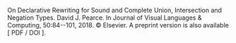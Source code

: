 On Declarative Rewriting for Sound and Complete Union, Intersection and Negation Types. David J. Pearce. In Journal of Visual Languages & Computing, 50:84--101, 2018. © Elsevier. A preprint version is also available [ PDF / DOI ].